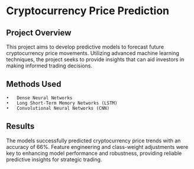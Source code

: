 # Cryptocurrency Price Prediction

## Project Overview

This project aims to develop predictive models to forecast future cryptocurrency price movements. 
Utilizing advanced machine learning techniques, the project seeks to provide insights that can aid investors in making informed trading decisions.

## Methods Used

	•	Dense Neural Networks
	•	Long Short-Term Memory Networks (LSTM)
	•	Convolutional Neural Networks (CNN)

## Results

The models successfully predicted cryptocurrency price trends with an accuracy of 66%. 
Feature engineering and class-weight adjustments were key to enhancing model performance and robustness, providing reliable predictive insights for strategic trading.
